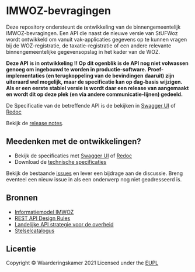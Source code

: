 # IMWOZ-bevragingen

Deze repository ondersteunt de ontwikkeling van de binnengemeentelijk IMWOZ-bevragingen.
Een API die naast de nieuwe versie van StUFWoz wordt ontwikkeld om vanuit vak-applicaties gegevens op te kunnen vragen bij de WOZ-registratie, de taxatie-registratie of een andere relevante binnengemeentelijke gegevensopslag in het kader van de WOZ.

**Deze API is in ontwikkeling !! Op dit ogenblik is de API nog niet volwassen genoeg om ingebouwd te worden in productie-software.**
**Proef-implementaties (en terugkoppeling van de bevindingen daaruit) zijn uiteraard wel mogelijk, maar de specificatie kan op dag-basis wijzigen.**
**Als er een eerste stabiel versie is wordt daar een release van aangemaakt en wordt dit op deze plek (en via andere communicatie-lijnen) gedeeld.**

De Specificatie van de betreffende API is de bekijken in [Swagger UI](https://vng-realisatie.github.io/IMWOZ-bevragingen/swagger-ui) of [Redoc](https://vng-realisatie.github.io/IMWOZ-bevragingen/redoc)

Bekijk de [release notes](https://vng-realisatie.github.io/IMWOZ-bevragingen/releasenotes).

## Meedenken met de ontwikkelingen?

* Bekijk de specificaties met [Swagger UI](https://vng-realisatie.github.io/IMWOZ-bevragingen/swagger-ui) of [Redoc](https://vng-realisatie.github.io/IMWOZ-bevragingen/redoc)
* Download de [technische specificaties](https://github.com/VNG-Realisatie/IMWOZ-bevragingen/blob/master/specificatie/openapi.yaml)

Bekijk de bestaande [issues](https://github.com/VNG-Realisatie/IMWOZ-bevragingen/issues) en lever een bijdrage aan de discussie. Breng eventeel een nieuw issue in als een onderwerp nog niet geadresseerd is.

## Bronnen

* [Informatiemodel IMWOZ](https://imvertor-tst.armatiek.nl/modellen/IMWOZ/IMWOZ.html)
* [REST API Design Rules](https://docs.geostandaarden.nl/api/API-Designrules/)
* [Landelijke API strategie voor de overheid](https://geonovum.github.io/KP-APIs/)
* [Stelselcatalogus](https://www.stelselcatalogus.nl/registraties/registratie?id=http://opendata.stelselcatalogus.nl/id/registratie/WOZ)


## Licentie

Copyright &copy; Waarderingskamer 2021
Licensed under the [EUPL](https://github.com/VNG-Realisatie/IMWOZ-bevragingen/blob/master/LICENCE.md)

